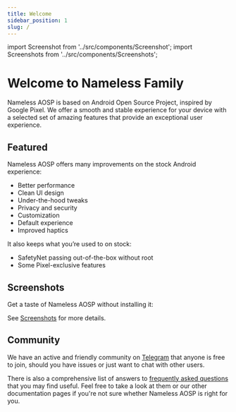 ```yaml
---
title: Welcome
sidebar_position: 1
slug: /
---
```


import Screenshot from '../src/components/Screenshot';
import Screenshots from '../src/components/Screenshots';

# Welcome to Nameless Family

Nameless AOSP is based on Android Open Source Project, inspired by Google Pixel. We offer a smooth and stable experience for your device with a selected set of amazing features that provide an exceptional user experience.

## Featured

Nameless AOSP offers many improvements on the stock Android experience:

- Better performance
- Clean UI design
- Under-the-hood tweaks
- Privacy and security
- Customization
- Default experience
- Improved haptics

It also keeps what you’re used to on stock:

- SafetyNet passing out-of-the-box without root
- Some Pixel-exclusive features

## Screenshots

Get a taste of Nameless AOSP without installing it:

<Screenshots>
  <Screenshot name="sys-ui-start" alt="Welcome" />
  <Screenshot name="sys-ui-lock-screen" alt="Lock Screen" />
  <Screenshot name="sys-ui-home" alt="Home" />
  <Screenshot name="sys-ui-qs" alt="Quick settings" />
</Screenshots>

See [Screenshots](./screenshots.md) for more details.

## Community

We have an active and friendly community on [Telegram](https://t.me/nameless_ophub) that anyone is free to join, should you have issues or just want to chat with other users.

There is also a comprehensive list of answers to [frequently asked questions](./faq.md) that you may find useful. Feel free to take a look at them or our other documentation pages if you're not sure whether Nameless AOSP is right for you.